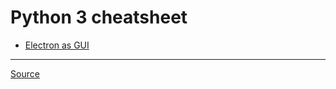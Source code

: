 # Python 3 cheatsheet

* [Electron as GUI](https://www.fyears.org/2015/06/electron-as-gui-of-python-apps.html)

***

[Source](https://docs.python.org/3/tutorial/)
